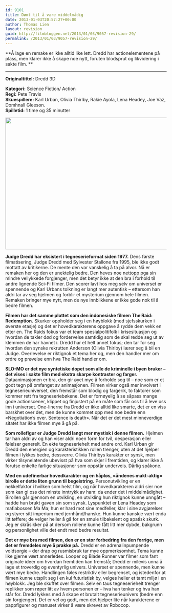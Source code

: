 ```yaml
---
id: 9101
title: Dømt til å være middelmådig
date: 2013-01-03T20:57:27+00:00
author: Thomas Lien
layout: revision
guid: http://filmbloggen.net/2013/01/03/9057-revision-29/
permalink: /2013/01/03/9057-revision-29/
---
```

**Å lage en remake er ikke alltid like lett. Dredd har actionelementene på plass, men klarer ikke å skape noe nytt, foruten blodsprut og likvidering i sakte film. **  
****

**<!--more-->Originaltittel:** Dredd 3D

  
**Kategori:** Science Fiction/ Action  
**Regi:** Pete Travis  
**Skuespillere:** Karl Urban, Olivia Thirlby, Rakie Ayola, Lena Headey, Joe Vaz, Domhnall Gleeson.  
**Spilletid:** 1 time og 35 minutter

<a href="http://filmbloggen.net/?attachment_id=9060" rel="attachment wp-att-9060"><img class="alignnone size-large wp-image-9060" src="http://filmbloggen.net/wp-content/uploads//2013/01/DreddReview-620x412.jpg" alt="" width="620" height="412" /></a>

**Judge Dredd har eksistert i tegneserieformat siden 1977.** Dens første filmatisering, Judge Dredd med Sylvester Stallone fra 1995, ble ikke godt mottatt av kritikerne. De mente den var vanskelig å ta på alvor. Nå er remaken her og den er unektelig bedre. Den heves noe nettopp pga sin mindre vellykkede forgjenger, men det betyr ikke at den bra i forhold til andre lignende Sci-Fi filmer. Den scorer lavt hos meg selv om universet er spennende og Karl Urbans tolkning er langt mer autentisk &#8211; ettersom han aldri tar av seg hjelmen og forblir et mysterium gjennom hele filmen. Remaken bringer mye nytt, men de nye innblikkene er ikke gode nok til å bedre filmen.

**Filmen har det samme plottet som den indonesiske filmen The Raid: Redemption.** Skurker oppholder seg i en høyblokk (med sjefsskurken i øverste etasje) og det er hovedkarakterens oppgave å rydde dem vekk en etter en. The Raids fokus var et team spesialpolitifolk i krisesituasjon og hvordan de takler død og fordervelse samtidig som de skal redde seg ut av klemmen de har havnet i. Dredd har et helt annet fokus; den tar for seg hvordan den synske rekrutten Anderson (Olivia Thirlby) lærer seg å bli en Judge. Overlevelse er riktignok et tema her og, men den handler mer om ordre og prøvelse enn hva The Raid handler om.

**SLO-MO er det nye syntetiske dopet som alle de kriminelle i byen bruker &#8211; det vises i sakte film med ekstra skarpe kontraster og farger.** Dataanimasjonen er bra, den gir øyet mye å forholde seg til &#8211; noe som er et godt tegn på omfanget av animasjonen. Filmen virker også mer involvert i tegneserieuniverset, den fremstår som blodig og fargerik, to faktorer som kommer rett fra tegneseriebøkene. Det er fornøyelig å se såpass mange gode actionscener, klippet og finjustert på en måte som får oss til å leve oss inn i universet. One-linerne fra Dredd er ikke alltid like smarte, det er en viss barskhet over det, men de kunne kommet opp med noe bedre enn &laquo;Negotiation&#8217;s over. Sentence is death&raquo;. Når det er det mest minneverdige sitatet har ikke filmen mye å gå på.

**Som rollefigur er Judge Dredd langt mer mystisk i denne filmen.** Hjelmen tar han aldri av og han viser aldri noen form for tvil, desperasjon eller følelser generelt. En ekte tegneseriehelt med andre ord. Karl Urban gir Dredd den energien og karakteristikken rollen trenger, uten at det hjelper filmen i lykkes bedre, dessverre. Olivia Thirlbys karakter er synsk, men virker tilsynelatende ubevisst på hva som skjer i fremtiden, og klarer ikke å forutse enkelte farlige situasjoner som oppstår underveis. Dårlig spåkone.

**Med en udefinerbar hovedkarakter og en håpløs, &laquo;åndenes makt-aktig&raquo; birolle er dette liten grunn til begeistring.** Personutvikling er en nøkkelfaktor i hvilken som helst film, og når hovedkarakteren aldri sier noe som kan gi oss det minste inntrykk av ham: da ender det i middelmådighet. Birollen går gjennom en utvikling, en utvikling hun riktignok kunne unngått &#8211; hadde hun brukt gaven sin som synsk. Lyspunktet er Lena Headey som mafiabossen Ma Ma; hun er hard mot sine medfeller, klar i sine avgjørelser og styrer sitt imperium med jernhånd/hanske. Hun kunne kanskje vært enda litt tøffere; de velger heller å gå for en smule tilbakelent og apatisk skurk. Jeg er skråsikker på at dersom rollene kunne fått litt mer dybde, bakgrunn og personlighet ville det endt med bedre resultat.

**Det er mye bra med filmen, den er en stor forbedring fra den forrige, men det er fremdeles mye å prakke på.** Dredd er en adrenalinpumpende voldsorgie &#8211; der drap og rusmisbruk tar mye oppmerksomhet. Tema kunne like gjerne vært annerledes. Looper og Blade Runner var filmer som fant originale ideer om hvordan fremtiden kan fremstå; Dredd er milevis unna å lage et troverdig og eventyrlig univers. Universet er spennende, men kunne vært mye bedre. Handlingen føles restriktiv eller begrenset, og istedenfor at filmen kunne utspilt seg i en kul futuristisk by, velges heller et tamt miljø i en høyblokk. Jeg ble skuffet over filmen. Selv en taus tegneseriehelt trenger replikker som røper litt av hvem personen er &#8211; hva han tenker og hva han står for. Dredd lykkes med å skape et brutalt tegneserieunivers (bedre enn sin forgjenger). Det er vel og godt, men det hjelper lite når karakterene er pappfigurer og manuset virker å være skrevet av Robocop.

<div class="video-shortcode">
</div>
